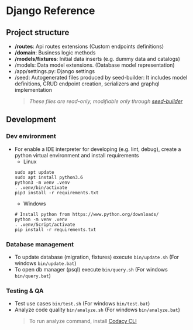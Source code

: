 # Django Reference

## Project structure

-   **/routes**: Api routes extensions (Custom endpoints definitions)
-   **/domain**: Business logic methods
-   **/models/fixtures**: Initial data inserts (e.g. dummy data and catalogs)
-   /models: Data model extensions. (Database model representation)
-   /app/settings.py: Django settings
-   /seed: Autogenerated files produced by seed-builder: It includes model definitions, CRUD endpoint creation, serializers and graphql implementation
    >   *These files are *read-only*, modifiable only through [seed-builder](./060_seed_builder.md)*
    
## Development

### Dev environment

-   For enable a IDE interpreter for developing (e.g. lint, debug), create a python virtual environment and install requirements
    -   Linux
    ```shell
    sudo apt update
    sudo apt install python3.6
    python3 -m venv .venv
    . .venv/bin/activate
    pip3 install -r requirements.txt
    ```
    -   Windows
    ```shell
    # Install python from https://www.python.org/downloads/
    python -m venv .venv
    . .venv/Script/activate
    pip install -r requirements.txt
    ```
    
### Database management

-   To update database (migration, fixtures) execute `bin/update.sh` (For windows `bin/update.bat`)
-   To open db manager (psql) execute `bin/query.sh` (For windows `bin/query.bat`)

### Testing & QA

-   Test use cases `bin/test.sh` (For windows `bin/test.bat`)
-   Analyze code quality `bin/analyze.sh` (For windows `bin/analyze.bat`)
    >   To run analyze command, install [Codacy CLI](https://github.com/codacy/codacy-analysis-cli)